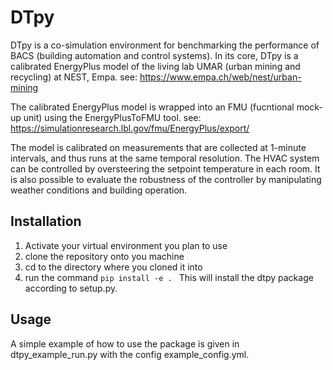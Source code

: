 # DTpy
DTpy is a co-simulation environment for benchmarking the performance of BACS (building automation and control systems). In its core, DTpy is a calibrated EnergyPlus model of the living lab UMAR (urban mining and recycling) at NEST, Empa. see: https://www.empa.ch/web/nest/urban-mining

The calibrated EnergyPlus model is wrapped into an FMU (fucntional mock-up unit) using the EnergyPlusToFMU tool. see: https://simulationresearch.lbl.gov/fmu/EnergyPlus/export/

The model is calibrated on measurements that are collected at 1-minute intervals, and thus runs at the same temporal resolution. The HVAC system can be controlled by oversteering the setpoint temperature in each room. It is also possible to evaluate the robustness of the controller by manipulating weather conditions and building operation.

## Installation
1. Activate your virtual environment you plan to use
2. clone the repository onto you machine
3. cd to the directory where you cloned it into
4. run the command ```pip install -e . ``` This will install the dtpy package according to setup.py.

## Usage
A simple example of how to use the package is given in dtpy_example_run.py with the config example_config.yml.
